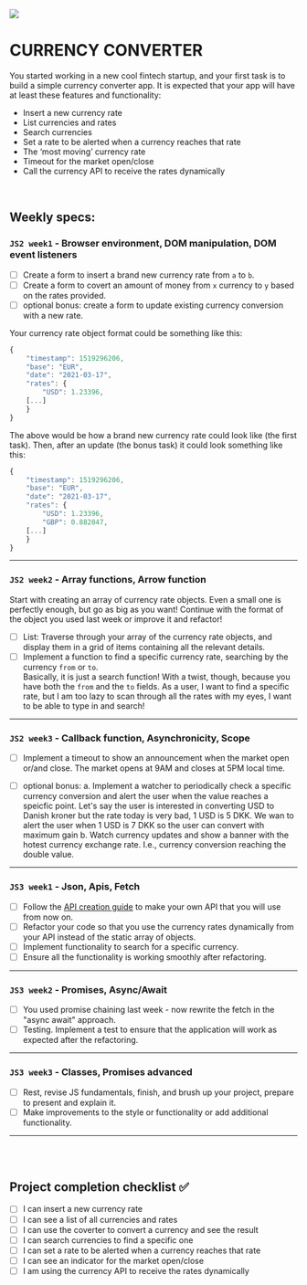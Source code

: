 ![](https://media.giphy.com/media/LdOyjZ7io5Msw/giphy.gif)

# CURRENCY CONVERTER

You started working in a new cool fintech startup, and your first task is to build a simple currency converter app.
It is expected that your app will have at least these features and functionality:

- Insert a new currency rate
- List currencies and rates
- Search currencies
- Set a rate to be alerted when a currency reaches that rate
- The ‘most moving’ currency rate
- Timeout for the market open/close
- Call the currency API to receive the rates dynamically

<br/>

## Weekly specs:

### `JS2 week1` - Browser environment, DOM manipulation, DOM event listeners

- [ ] Create a form to insert a brand new currency rate from `a` to `b`.
- [ ] Create a form to covert an amount of money from `x` currency to `y` based on the rates provided.
- [ ] optional bonus: create a form to update existing currency conversion with a new rate.
      <br/>

Your currency rate object format could be something like this:

```js
{
    "timestamp": 1519296206,
    "base": "EUR",
    "date": "2021-03-17",
    "rates": {
        "USD": 1.23396,
    [...]
    }
}
```

The above would be how a brand new currency rate could look like (the first task).
Then, after an update (the bonus task) it could look something like this:

```js
{
    "timestamp": 1519296206,
    "base": "EUR",
    "date": "2021-03-17",
    "rates": {
        "USD": 1.23396,
        "GBP": 0.882047,
    [...]
    }
}
```

---

### `JS2 week2` - Array functions, Arrow function

Start with creating an array of currency rate objects. Even a small one is perfectly enough, but go as big as you want!
Continue with the format of the object you used last week or improve it and refactor!

- [ ] List: Traverse through your array of the currency rate objects, and display them in a grid of items containing all the relevant details.
- [ ] Implement a function to find a specific currency rate, searching by the currency `from` or `to`. <br/>
      Basically, it is just a search function! With a twist, though, because you have both the `from` and the `to` fields.
      As a user, I want to find a specific rate, but I am too lazy to scan through all the rates with my eyes, I want to be able to type in and search!

---

### `JS2 week3` - Callback function, Asynchronicity, Scope

- [ ] Implement a timeout to show an announcement when the market open or/and close. The market opens at 9AM and closes at 5PM local time.

- [ ] optional bonus:
      a. Implement a watcher to periodically check a specific currency conversion and alert the user when the value reaches a speicfic point. Let's say the user is interested in converting USD to Danish kroner but the rate today is very bad, 1 USD is 5 DKK. We wan to alert the user when 1 USD is 7 DKK so the user can convert with maximum gain
      b. Watch currency updates and show a banner with the hotest currency exchange rate. I.e., currency conversion reaching the double value.

---

### `JS3 week1` - Json, Apis, Fetch

- [ ] Follow the [API creation guide](/guides/making-your-API-guide.md) to make your own API that you will use from now on.
- [ ] Refactor your code so that you use the currency rates dynamically from your API instead of the static array of objects.
- [ ] Implement functionality to search for a specific currency.
- [ ] Ensure all the functionality is working smoothly after refactoring.

---

### `JS3 week2` - Promises, Async/Await

- [ ] You used promise chaining last week - now rewrite the fetch in the "async await" approach.
- [ ] Testing. Implement a test to ensure that the application will work as expected after the refactoring.

---

### `JS3 week3` - Classes, Promises advanced

- [ ] Rest, revise JS fundamentals, finish, and brush up your project, prepare to present and explain it.
- [ ] Make improvements to the style or functionality or add additional functionality.

---

<br/>
<br/>

## Project completion checklist ✅

- [ ] I can insert a new currency rate
- [ ] I can see a list of all currencies and rates
- [ ] I can use the coverter to convert a currency and see the result
- [ ] I can search currencies to find a specific one
- [ ] I can set a rate to be alerted when a currency reaches that rate
- [ ] I can see an indicator for the market open/close
- [ ] I am using the currency API to receive the rates dynamically
